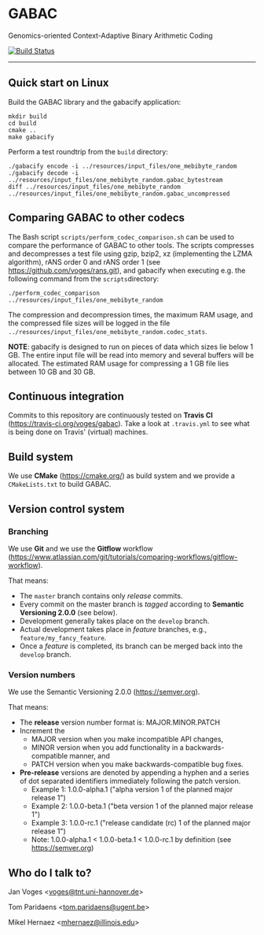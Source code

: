 # GABAC

Genomics-oriented Context-Adaptive Binary Arithmetic Coding

[![Build Status](https://travis-ci.org/mitogen/gabac.svg?branch=master)](https://travis-ci.org/mitogen/gabac)

---

## Quick start on Linux

Build the GABAC library and the gabacify application:

    mkdir build
    cd build
    cmake ..
    make gabacify

Perform a test roundtrip from the ``build`` directory:

    ./gabacify encode -i ../resources/input_files/one_mebibyte_random
    ./gabacify decode -i ../resources/input_files/one_mebibyte_random.gabac_bytestream
    diff ../resources/input_files/one_mebibyte_random ../resources/input_files/one_mebibyte_random.gabac_uncompressed

## Comparing GABAC to other codecs

The Bash script ``scripts/perform_codec_comparison.sh`` can be used to compare the performance of GABAC to other tools. The scripts compresses and decompresses a test file using gzip, bzip2, xz (implementing the LZMA algorithm), rANS order 0 and rANS order 1 (see https://github.com/voges/rans.git), and gabacify when executing e.g. the following command from the ``scripts``directory:

    ./perform_codec_comparison ../resources/input_files/one_mebibyte_random

The compression and decompression times, the maximum RAM usage, and the compressed file sizes will be logged in the file ``../resources/input_files/one_mebibyte_random.codec_stats``.

**NOTE**: gabacify is designed to run on pieces of data which sizes lie below 1 GB. The entire input file will be read into memory and several buffers will be allocated. The estimated RAM usage for compressing a 1 GB file lies between 10 GB and 30 GB.

## Continuous integration

Commits to this repository are continuously tested on **Travis CI** (https://travis-ci.org/voges/gabac). Take a look at ``.travis.yml`` to see what is being done on Travis' (virtual) machines.

## Build system

We use **CMake** (https://cmake.org/) as build system and we provide a ``CMakeLists.txt`` to build GABAC.

## Version control system

### Branching

We use **Git** and we use the **Gitflow** workflow (https://www.atlassian.com/git/tutorials/comparing-workflows/gitflow-workflow).

That means:

* The ``master`` branch contains only *release* commits.
* Every commit on the master branch is *tagged* according to **Semantic Versioning 2.0.0** (see below).
* Development generally takes place on the ``develop`` branch.
* Actual development takes place in *feature* branches, e.g., ``feature/my_fancy_feature``.
* Once a *feature* is completed, its branch can be merged back into the ``develop`` branch.

### Version numbers

We use the Semantic Versioning 2.0.0 (https://semver.org).

That means:

* The **release** version number format is: MAJOR.MINOR.PATCH
* Increment the
  * MAJOR version when you make incompatible API changes,
  * MINOR version when you add functionality in a backwards-compatible manner, and
  * PATCH version when you make backwards-compatible bug fixes.
* **Pre-release** versions are denoted by appending a hyphen and a series of dot separated identifiers immediately following the patch version.
  * Example 1: 1.0.0-alpha.1 ("alpha version 1 of the planned major release 1")
  * Example 2: 1.0.0-beta.1 ("beta version 1 of the planned major release 1")
  * Example 3: 1.0.0-rc.1 ("release candidate (rc) 1 of the planned major release 1")
  * Note: 1.0.0-alpha.1 < 1.0.0-beta.1 < 1.0.0-rc.1 by definition (see https://semver.org)

## Who do I talk to?

Jan Voges <[voges@tnt.uni-hannover.de](mailto:voges@tnt.uni-hannover.de)>

Tom Paridaens <[tom.paridaens@ugent.be](mailto:tom.paridaens@ugent.be)>

Mikel Hernaez <[mhernaez@illinois.edu](mhernaez@illinois.edu)>

